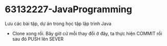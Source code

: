 # 63132227-JavaProgramming
Lưu các bài tập, dự án trong học tập lập trình Java 
- Clone xong rồi. Bây giờ cứ mỗi thay đổi ở đây, ta thực hiện COMMIT rồi sau đó PUSH lên SEVER
